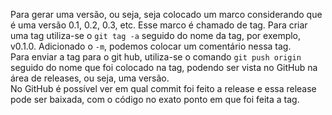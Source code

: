 Para gerar uma versão, ou seja, seja colocado um marco considerando que é uma versão 0.1, 0.2, 0.3, etc. Esse marco é chamado de tag. Para criar uma tag utiliza-se o `git tag -a` seguido do nome da tag, por exemplo, v0.1.0. Adicionado o `-m`, podemos colocar um comentário nessa tag.<br>
Para enviar a tag para o git hub, utiliza-se o comando `git push origin` seguido do nome que foi colocado na tag, podendo ser vista no GitHub na área de releases, ou seja, uma versão.<br>
No GitHub é possível ver em qual commit foi feito a release e essa release pode ser baixada, com o código no exato ponto em que foi feita a tag.